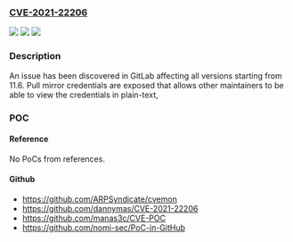 ### [CVE-2021-22206](https://cve.mitre.org/cgi-bin/cvename.cgi?name=CVE-2021-22206)
![](https://img.shields.io/static/v1?label=Product&message=GitLab&color=blue)
![](https://img.shields.io/static/v1?label=Version&message=n%2Fa&color=blue)
![](https://img.shields.io/static/v1?label=Vulnerability&message=Cleartext%20storage%20of%20sensitive%20information%20in%20memory%20in%20GitLab&color=brighgreen)

### Description

An issue has been discovered in GitLab affecting all versions starting from 11.6. Pull mirror credentials are exposed that allows other maintainers to be able to view the credentials in plain-text,

### POC

#### Reference
No PoCs from references.

#### Github
- https://github.com/ARPSyndicate/cvemon
- https://github.com/dannymas/CVE-2021-22206
- https://github.com/manas3c/CVE-POC
- https://github.com/nomi-sec/PoC-in-GitHub

